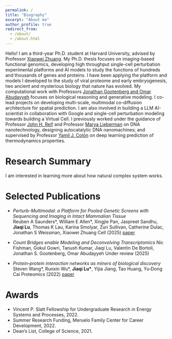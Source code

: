 ```yaml
---
permalink: /
title: "Biography"
excerpt: "About me"
author_profile: true
redirect_from: 
  - /about/
  - /about.html
---
```




Hello! I am a third-year Ph.D. student at Harvard University, advised by Professor [Xiaowei Zhuang](https://zhuang.harvard.edu/index.html). My Ph.D. thesis focuses on imaging-based functional genomics, developing high throughput single-cell perturbation experimental platforms and AI models to study the functions of hundreds and thousands of genes and proteins. I have been applying the platform and models I developed to the study of viral proteome and early embryogenesis, two ancient and mysterious biology that nature has evolved. My computational work with Professors [Jonathan Gootenberg and Omar Abudayyeh](https://www.abugootlab.org/) focuses on biological reasoning and generative modeling. I co-lead projects on developing multi-scale, multimodal co-diffusion architecture for spatial prediction. I am also involved in building a LLM AI-scientist in collaboration with Google and single-cell perturbation modeling towards building a Virtual Cell. I previously worked under the guidance of Professor [John H. Reif](https://users.cs.duke.edu/~reif/research.html) and Professor [Marya Lieberman](https://chemistry.nd.edu/people/marya-lieberman/) on DNA nanotechnology, designing autocatalytic DNA nanomachines; and supervised by Professor [Yamil J. Colón](https://www.computationalnano.org/) on deep learning prediction of thermodynamics properties.

# Research Summary
I am interested in learning more about how natural complex system works.

# Selected Publications
* *Perturb-Multimodal: a Platform for Pooled Genetic Screens with Sequencing and Imaging in Intact Mammalian Tissue*  
Reuben A Saunders\*, William E Allen\*, Xingjie Pan, Jaspreet Sandhu, **Jiaqi Lu**, Thomas K Lau, Karina Smolyar, Zuri Sullivan, Catherine Dulac, Jonathan S Weissman, Xiaowei Zhuang
Cell (2025)
[paper](10.1016/j.cell.2025.05.022)

* *Count Bridges enable Modeling and Deconvolving Transcriptomics*
Nic Fishman, Gokul Gowri, Tanush Kumar, Jiaqi Lu, Valentin De Bortoli, Jonathan S. Gootenberg, Omar Abudayyeh
Under review (2025)

* *Protein‐protein interaction networks as miners of biological discovery*  
Steven Wang\*, Runxin Wu\*, **Jiaqi Lu\***, Yijia Jiang, Tao Huang, Yu‐Dong Cai 
Proteomics (2022)
[paper](https://doi.org/10.1002/pmic.202100190)

# Awards
* Vincent P. Slatt Fellowship for Undergraduate Research in Energy Systems and Processes, 2022.
* Summer Research Funding, Meruelo Family Center for Career Development, 2022.
* Dean’s List, College of Science, 2021.
